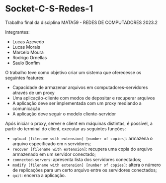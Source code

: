 # Socket-C-S-Redes-1
Trabalho final da disciplina MATA59 - REDES DE COMPUTADORES 2023.2

Integrantes:
* Lucas Azevedo
* Lucas Morais
* Marcelo Moura
* Rodrigo Ornellas
* Saulo Bonfim

O trabalho teve como objetivo criar um sistema que oferecesse os seguintes features:
* Capacidade de armazenar arquivos em computadores-servidores através de um proxy
* Uma aplicação-cliente com modos de depositar e recuperar arquivos
* A aplicação deve ser implementada com um proxy mediando a comunicação
* A aplicação deve seguir o modelo cliente-servidor


Após iniciar o proxy, server e client em máquinas distintas, é possível, a partir do terminal do client, executar as seguintes funções:

* `upload [filename with extension] [number of copies]`: armazena o arquivo especificado em `n` servidores;
* `recover [filename with extension]`: recupera uma copia do arquivo armazenado em um servidor conectado;
* `connected-servers`: apresenta lista dos servidores conectados;
* `modify [filename with extension] [number of copies]`: altera o número de replicações para um certo arquivo entre os servidores conectados;
* `quit`: encerra a aplicação.



